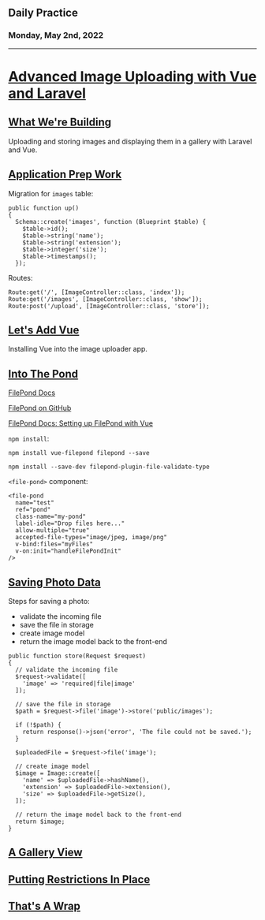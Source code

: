 ## Daily Practice
### Monday, May 2nd, 2022
---


# [Advanced Image Uploading with Vue and Laravel](https://laracasts.com/series/advanced-image-uploading-with-vue-and-laravel)  


## [What We're Building](https://laracasts.com/series/advanced-image-uploading-with-vue-and-laravel/episodes/1)  

Uploading and storing images and displaying them in a gallery with Laravel and Vue.  


## [Application Prep Work](https://laracasts.com/series/advanced-image-uploading-with-vue-and-laravel/episodes/2)  

Migration for `images` table:  
```
public function up()
{
  Schema::create('images', function (Blueprint $table) {
    $table->id();
    $table->string('name');
    $table->string('extension');
    $table->integer('size');
    $table->timestamps();
  });
```

Routes:  
```
Route:get('/', [ImageController::class, 'index']);
Route:get('/images', [ImageController::class, 'show']);
Route:post('/upload', [ImageController::class, 'store']);
```


## [Let's Add Vue](https://laracasts.com/series/advanced-image-uploading-with-vue-and-laravel/episodes/3)  

Installing Vue into the image uploader app.  


## [Into The Pond](https://laracasts.com/series/advanced-image-uploading-with-vue-and-laravel/episodes/4)  

[FilePond Docs](https://pqina.nl/filepond/docs/)  

[FilePond on GitHub](https://github.com/pqina/filepond)  

[FilePond Docs: Setting up FilePond with Vue](https://pqina.nl/filepond/docs/getting-started/installation/vue/)  

`npm install`:  
```
npm install vue-filepond filepond --save

npm install --save-dev filepond-plugin-file-validate-type
```

`<file-pond>` component:  
```
<file-pond
  name="test"
  ref="pond"
  class-name="my-pond"
  label-idle="Drop files here..."
  allow-multiple="true"
  accepted-file-types="image/jpeg, image/png"
  v-bind:files="myFiles"
  v-on:init="handleFilePondInit"
/>
```


## [Saving Photo Data](https://laracasts.com/series/advanced-image-uploading-with-vue-and-laravel/episodes/5)  

Steps for saving a photo:  
- validate the incoming file
- save the file in storage
- create image model
- return the image model back to the front-end


```
public function store(Request $request)
{
  // validate the incoming file
  $request->validate([
    'image' => 'required|file|image'
  ]);

  // save the file in storage
  $path = $request->file('image')->store('public/images');

  if (!$path) {
    return response()->json('error', 'The file could not be saved.');
  }

  $uploadedFile = $request->file('image');

  // create image model
  $image = Image::create([
    'name' => $uploadedFile->hashName(),
    'extension' => $uploadedFile->extension(),
    'size' => $uploadedFile->getSize(),
  ]);

  // return the image model back to the front-end
  return $image;
}
```


## [A Gallery View](https://laracasts.com/series/advanced-image-uploading-with-vue-and-laravel/episodes/6)  


## [Putting Restrictions In Place](https://laracasts.com/series/advanced-image-uploading-with-vue-and-laravel/episodes/7)  


## [That's A Wrap](https://laracasts.com/series/advanced-image-uploading-with-vue-and-laravel/episodes/8)  

